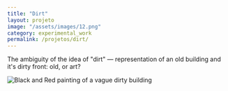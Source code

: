 ```yaml
---
title: "Dirt"
layout: projeto
image: "/assets/images/12.png"
category: experimental_work
permalink: /projetos/dirt/
---
```

 
<p>The ambiguity of the idea of "dirt" — representation of an old building and it's dirty front: old, or art?</p>

<img src="{{site.baseurl}}/assets/images/12.png" alt="Black and Red painting of a vague dirty building" title="Black and Red painting of a vague dirty building">
            
        